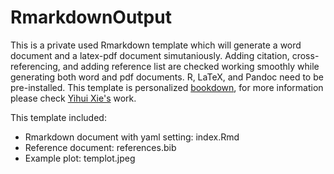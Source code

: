 # RmarkdownOutput

This is a private used Rmarkdown template which will generate a word document and a latex-pdf document simutaniously. Adding citation, cross-referencing, and adding reference list are checked working smoothly while generating both word and pdf documents. R, LaTeX, and Pandoc need to be pre-installed. This template is personalized [bookdown](https://bookdown.org/yihui/bookdown/), for more information please check [Yihui Xie's](https://github.com/rstudio/bookdown) work.

This template included:
- Rmarkdown document with yaml setting: index.Rmd
- Reference document: references.bib
- Example plot: templot.jpeg
